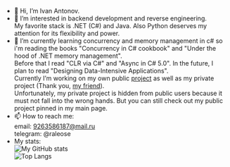 - 👋 Hi, I’m Ivan Antonov.
- 👀 I’m interested in backend development and reverse engineering.  
My favorite stack is .NET (C#) and Java. Also Python deserves my attention for its flexibility and power.
- 🌱 I’m currently learning concurrency and memory management in c# so i'm reading the books "Concurrency in C# cookbook" and "Under the hood of .NET memory management".  
Before that I read "CLR via C#" and "Async in C# 5.0". In the future, I plan to read "Designing Data-Intensive Applications".  
Currently I’m working on my own public [project](https://github.com/Raleose/Epic.Heroes.War.Hack) as well as my private project (Thank you, [my friend](https://github.com/DmitryXronos)).  
Unfortunately, my private project is hidden from public users because it must not fall into the wrong hands. But you can still check out my public project pinned in my main page.  
- 📫 How to reach me:  
email: 9263586187@mail.ru  
telegram: @raleose  
- My stats:  
![My GitHub stats](https://github-readme-stats.vercel.app/api?username=raleose&count_private=true&show_icons=true&theme=great-gatsby)  
![Top Langs](https://github-readme-stats.vercel.app/api/top-langs/?username=raleose&theme=great-gatsby)  

<!---
Raleose/Raleose is a ✨ special ✨ repository because its `README.md` (this file) appears on your GitHub profile.
You can click the Preview link to take a look at your changes.
--->
